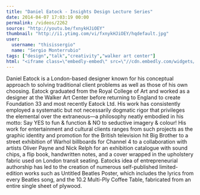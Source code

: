 ```yaml
---
title: "Daniel Eatock - Insights Design Lecture Series"
date: 2014-04-07 17:03:19 00:00
permalink: /videos/2262
source: "http://youtu.be/fxnykHJiOEY"
thumbnail: "http://i1.ytimg.com/vi/fxnykHJiOEY/hqdefault.jpg"
user:
  username: "thisissergio"
  name: "Sergio Monterrubio"
tags: ["design","talk","creativity","walker art center"]
html: "<iframe class=\"embedly-embed\" src=\"//cdn.embedly.com/widgets/media.html?src=http%3A%2F%2Fwww.youtube.com%2Fembed%2FfxnykHJiOEY%3Fwmode%3Dtransparent%26feature%3Doembed&wmode=transparent&url=http%3A%2F%2Fwww.youtube.com%2Fwatch%3Fv%3DfxnykHJiOEY&image=http%3A%2F%2Fi1.ytimg.com%2Fvi%2FfxnykHJiOEY%2Fhqdefault.jpg&key=daaebf4d9cdd46779200162d0ca86e20&type=text%2Fhtml&schema=youtube\" width=\"640\" height=\"480\" scrolling=\"no\" frameborder=\"0\" allowfullscreen></iframe>"
---
```


Daniel Eatock is a London-based designer known for his conceptual approach to solving traditional client problems as well as those of his own choosing. Eatock graduated from the Royal College of Art and worked as a designer at the Walker Art Center before returning to England to create Foundation 33 and most recently Eatock Ltd. His work has consistently employed a systematic but not necessarily dogmatic rigor that privileges the elemental over the extraneous—a philosophy neatly embodied in his motto: Say YES to fun & function & NO to seductive imagery & colour! His work for entertainment and cultural clients ranges from such projects as the graphic identity and promotion for the British television hit Big Brother to a street exhibition of Warhol billboards for Channel 4 to a collaboration with artists Oliver Payne and Nick Relph for an exhibition catalogue with sound chips, a flip book, handwritten notes, and a cover wrapped in the upholstery fabric used on London transit seating. Eatocks idea of entrepreneurial authorship has led to the creation of numerous self-published limited-edition works such as Untitled Beatles Poster, which includes the lyrics from every Beatles song, and the 10.2 Multi-Ply Coffee Table, fabricated from an entire single sheet of plywood.
